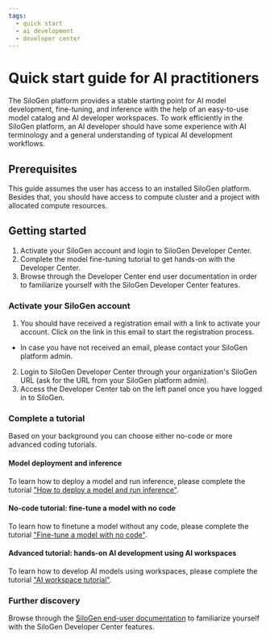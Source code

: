 ```yaml
---
tags:
  - quick start
  - ai development
  - developer center
---
```


# Quick start guide for AI practitioners

The SiloGen platform provides a stable starting point for AI model development, fine-tuning, and inference with the help of an easy-to-use model catalog and AI developer workspaces. To work efficiently in the SiloGen platform, an AI developer should have some experience with AI terminology and a general understanding of typical AI development workflows.

## Prerequisites

This guide assumes the user has access to an installed SiloGen platform. Besides that, you should have access to compute cluster and a project with allocated compute resources.

## Getting started

1. Activate your SiloGen account and login to SiloGen Developer Center.
2. Complete the model fine-tuning tutorial to get hands-on with the Developer Center.
3. Browse through the Developer Center end user documentation in order to familiarize yourself with the SiloGen Developer Center features.

### Activate your SiloGen account

1. You should have received a registration email with a link to activate your account. Click on the link in this email to start the registration process.
  - In case you have not received an email, please contact your SiloGen platform admin.
2. Login to SiloGen Developer Center through your organization's SiloGen URL (ask for the URL from your SiloGen platform admin).
3. Access the Developer Center tab on the left panel once you have logged in to SiloGen.

### Complete a tutorial

Based on your background you can choose either no-code or more advanced coding tutorials.

#### Model deployment and inference

To learn how to deploy a model and run inference, please complete the tutorial ["How to deploy a model and run inference"](..core/docs/developer-center/inference/how-to-deploy-and-inference.md).


#### No-code tutorial: fine-tune a model with no code

To learn how to finetune a model without any code, please complete the tutorial ["Fine-tune a model with no code"](../tutorials/no-code-fine-tuning-tutorial.md).

#### Advanced tutorial: hands-on AI development using AI workspaces

To learn how to develop AI models using workspaces, please complete the tutorial ["AI workspace tutorial"](../tutorials/ai-workspace-tutorial.md).

### Further discovery

Browse through the [SiloGen end-user documentation](https://docs.silogen.ai/core/docs/developer-center/overview/) to familiarize yourself with the SiloGen Developer Center features.
